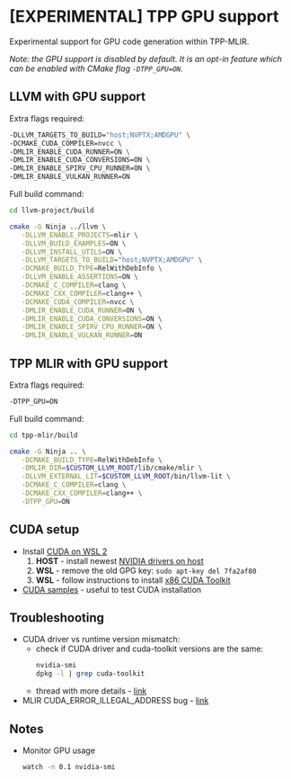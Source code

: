 # \[EXPERIMENTAL\] TPP GPU support

Experimental support for GPU code generation within TPP-MLIR.

_Note: the GPU support is disabled by default. It is an opt-in feature which can be enabled with CMake flag `-DTPP_GPU=ON`._

## LLVM with GPU support
Extra flags required:
```sh
-DLLVM_TARGETS_TO_BUILD="host;NVPTX;AMDGPU" \
-DCMAKE_CUDA_COMPILER=nvcc \
-DMLIR_ENABLE_CUDA_RUNNER=ON \
-DMLIR_ENABLE_CUDA_CONVERSIONS=ON \
-DMLIR_ENABLE_SPIRV_CPU_RUNNER=ON \
-DMLIR_ENABLE_VULKAN_RUNNER=ON
```
Full build command:
```sh
cd llvm-project/build

cmake -G Ninja ../llvm \
   -DLLVM_ENABLE_PROJECTS=mlir \
   -DLLVM_BUILD_EXAMPLES=ON \
   -DLLVM_INSTALL_UTILS=ON \
   -DLLVM_TARGETS_TO_BUILD="host;NVPTX;AMDGPU" \
   -DCMAKE_BUILD_TYPE=RelWithDebInfo \
   -DLLVM_ENABLE_ASSERTIONS=ON \
   -DCMAKE_C_COMPILER=clang \
   -DCMAKE_CXX_COMPILER=clang++ \
   -DCMAKE_CUDA_COMPILER=nvcc \
   -DMLIR_ENABLE_CUDA_RUNNER=ON \
   -DMLIR_ENABLE_CUDA_CONVERSIONS=ON \
   -DMLIR_ENABLE_SPIRV_CPU_RUNNER=ON \
   -DMLIR_ENABLE_VULKAN_RUNNER=ON
```
## TPP MLIR with GPU support
Extra flags required:
```sh
-DTPP_GPU=ON
```
Full build command:
```sh
cd tpp-mlir/build

cmake -G Ninja .. \
   -DCMAKE_BUILD_TYPE=RelWithDebInfo \
   -DMLIR_DIR=$CUSTOM_LLVM_ROOT/lib/cmake/mlir \
   -DLLVM_EXTERNAL_LIT=$CUSTOM_LLVM_ROOT/bin/llvm-lit \
   -DCMAKE_C_COMPILER=clang \
   -DCMAKE_CXX_COMPILER=clang++ \
   -DTPP_GPU=ON
```

## CUDA setup
- Install [CUDA on WSL 2](https://docs.nvidia.com/cuda/wsl-user-guide/index.html#getting-started-with-cuda-on-wsl)
    1. **HOST** - install newest [NVIDIA drivers on host](https://www.nvidia.com/Download/index.aspx)
    2. **WSL** - remove the old GPG key: `sudo apt-key del 7fa2af80`
    3. **WSL** - follow instructions to install [x86 CUDA Toolkit](https://developer.nvidia.com/cuda-downloads?target_os=Linux&target_arch=x86_64&Distribution=WSL-Ubuntu&target_version=2.0&target_type=deb_local)
- [CUDA samples](https://github.com/nvidia/cuda-samples) - useful to test CUDA installation

## Troubleshooting
- CUDA driver vs runtime version mismatch:
    - check if CUDA driver and cuda-toolkit versions are the same:
        ```sh
        nvidia-smi
        dpkg -l | grep cuda-toolkit
        ```
    - thread with more details - [link](https://forums.developer.nvidia.com/t/cuda-driver-version-is-insufficient-for-cuda-runtime-version-wsl2-ubuntu-18-04/178720/11)
- MLIR CUDA_ERROR_ILLEGAL_ADDRESS bug - [link](https://bugs.llvm.org/show_bug.cgi?id=51107)

## Notes
- Monitor GPU usage
    ```sh
    watch -n 0.1 nvidia-smi
    ```
